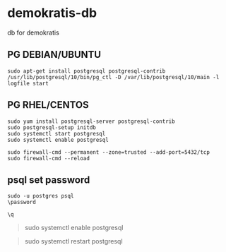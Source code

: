 # demokratis-db
db for demokratis


## PG DEBIAN/UBUNTU
```
sudo apt-get install postgresql postgresql-contrib
/usr/lib/postgresql/10/bin/pg_ctl -D /var/lib/postgresql/10/main -l logfile start
```

## PG RHEL/CENTOS

```
sudo yum install postgresql-server postgresql-contrib
sudo postgresql-setup initdb
sudo systemctl start postgresql
sudo systemctl enable postgresql

sudo firewall-cmd --permanent --zone=trusted --add-port=5432/tcp
sudo firewall-cmd --reload
```

## psql set password

```
sudo -u postgres psql
\password

\q
```



> sudo systemctl enable postgresql

> sudo systemctl restart postgresql